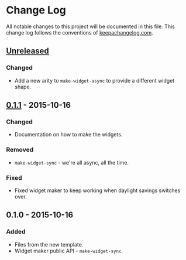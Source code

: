 # Change Log
All notable changes to this project will be documented in this file. This change log follows the conventions of [keepachangelog.com](http://keepachangelog.com/).

## [Unreleased][unreleased]
### Changed
- Add a new arity to `make-widget-async` to provide a different widget shape.

## [0.1.1] - 2015-10-16
### Changed
- Documentation on how to make the widgets.

### Removed
- `make-widget-sync` - we're all async, all the time.

### Fixed
- Fixed widget maker to keep working when daylight savings switches over.

## 0.1.0 - 2015-10-16
### Added
- Files from the new template.
- Widget maker public API - `make-widget-sync`.

[unreleased]: https://github.com/your-name/proc/compare/0.1.1...HEAD
[0.1.1]: https://github.com/your-name/proc/compare/0.1.0...0.1.1
